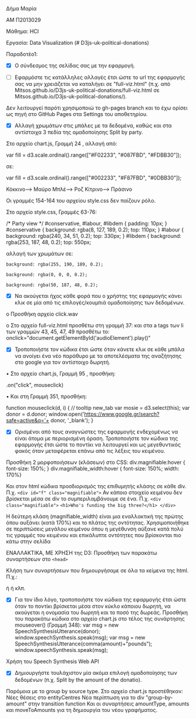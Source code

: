 Δήμα Μαρία

ΑΜ Π2013029

Μάθημα: HCI

Εργασία: Data Visualization (# D3js-uk-political-donations)


Παραδοτέο1:

- [X]  Ο σύνδεσμος της σελίδας σας με την εφαρμογή.

- [ ]	 Εφαρμόστε τις κατάλληλες αλλαγές έτσι ώστε το url της εφαρμογής σας να μην χρειάζεται να καταλήγει σε "full-viz.html" (π.χ. από Mitsos.github.io/D3js-uk-political-donations/full-viz.html σε Mitsos.github.io/D3js-uk-political-donations/).

Δεν λειτουργεί παρότι χρησιμοποιώ το gh-pages branch και το έχω ορίσει ως πηγή στο GitHub Pages στα Settings του αποθετηρίου.


- [X]  Αλλαγή χρωμάτων στις μπάλες με τα δεδομένα, καθώς και στα αντίστοιχα 3 πεδία της ομαδοποίησης Split by party.

Στο αρχείο chart.js, Γραμμή 24 , αλλαγή από:

var fill = d3.scale.ordinal().range(["#F02233", "#087FBD", "#FDBB30"]);

σε:

var fill = d3.scale.ordinal().range(["#002233", "#F87FBD", "#0DBB30"]);

Κόκκινο--> Μαύρο
Μπλέ--> Ροζ
Κίτρινο--> Πράσινο

Οι γραμμές 154-164 του αρχείου style.css δεν παίζουν ρόλο.

Στο αρχείο style.css, Γραμμές 63-76:

/*  Party view */
#conservative, #labour, #libdem { padding: 10px; }
#conservative {
    background: rgba(8, 127, 189, 0.2);
    top: 110px;
}
#labour {
    background: rgba(240, 34, 51, 0.2);
    top: 330px;
}
#libdem {
    background: rgba(253, 187, 48, 0.2);
    top: 550px;

αλλαγή των χρωμάτων σε:

    background: rgba(255, 190, 189, 0.2);

    background: rgba(0, 0, 0, 0.2);
    
    background: rgba(50, 187, 48, 0.2);
    
    
- [X]	 Να ακούγεται ήχος κάθε φορά που ο χρήστης της εφαρμογής κάνει κλικ σε μία από τις επιλογές/κουμπιά ομαδοποίησης των δεδομένων.

o	Προσθήκη αρχείο click.wav

o	Στο αρχείο full-viz.html προσθέτω στη γραμμή 37:
	 <audio id="audioElement" src="click.wav"></audio>
και στα a tags των li των γραμμών 43, 45, 47, 49 προσθέτω το:
onclick="document.getElementById('audioElement').play()"

- [X]	 Τροποποιήστε τον κώδικα έτσι ώστε όταν κάνετε κλικ σε κάθε μπάλα να ανοίγει ένα νέο παράθυρο με τα αποτελέσματα της αναζήτησης στο google για τον αντίστοιχο δωρητή.

•	Στο αρχείο chart.js, Γραμμή 95 , προσθήκη:

.on("click", mouseclick)

•	Και στη Γραμμή 351, προσθήκη:

function mouseclick(d, i) {
	// tooltip new_tab
	var mosie = d3.select(this);
	var donor = d.donor;
	window.open('https://www.google.gr/search?safe=active&q='+ donor, '_blank');
	}

- [X]	 Ορισμένοι από τους αναγνώστες της εφαρμογής ενδεχομένως να είναι άτομα με περιορισμένη όραση. Τροποποιήστε τον κώδικα της εφαρμογής έτσι ώστε το ποντίκι να λειτουργεί και ως μεγεθυντικός φακός όταν μεταφέρεται επάνω από τις λέξεις του κειμένου.

Προσθήκη 2 μορφοποιήσεων (κλάσεων) στο CSS:
div.magnifiable:hover { font-size: 150%; }
div.magnifiable_width:hover { font-size: 150%; width: 170%}

Και στον html κώδικα προσδιορισμός της επιθυμητής κλάσης σε κάθε div. Π.χ.
```<div id="f" class="magnifiable">```
Αν κάποιο στοιχείο κειμένου δεν βρίσκεται μέσα σε div το συμπεριλαμβάνουμε σε ένα. Π.χ.
```<div class="magnifiable">```
        ```<h1>Who's funding the big three?</h1> </div>```

Η δεύτερη κλάση (magnifiable_width) είναι μια εναλλακτική της πρώτης όπου αυξάνει (κατά 170%) και το πλάτος της οντότητας. Χρησιμοποιήθηκε σε περιπτώσεις μεγάλου κειμένου όπου η μεγέθυνση αύξανε κατά πολύ τις γραμμές του κειμένου και επικάλυπτε οντότητες που βρίσκονται πιο κάτω στην σελίδα


ΕΝΑΛΛΑΚΤΙΚΑ, ΜΕ ΧΡΗΣΗ της D3:
Προσθήκη των παρακάτω συναρτήσεων στο ```<head>``` <script> του full-viz.html:
function magnify(t,s) {
	d3.selectAll(t).style('text-anchor', 'middle')
		.on('mouseover', function(d,i) {
			d3.select(this).style('font-size', (s+10)+'px')
		})
		.on('mouseout', function(d,i) {
			d3.select(this).style('font-size', s+'px')
		});
	}
function magnify_Width(t,s) {
	d3.selectAll(t).style('text-anchor', 'middle')
		.on('mouseover', function(d,i) {
			d3.select(this).style('font-size', (s+10)+'px')
			d3.select(this).style('width', '170%')
		})
		.on('mouseout', function(d,i) {
			d3.select(this).style('font-size', s+'px')
			d3.select(this).style('width', '100%')
		});
}

Το πρώτο όρισμα δηλώνει σε ποια οντότητα της html θέλουμε να γίνει η μεγέθυνση και το 2ο σε ποιο μέγεθος κειμένου θέλουμε να επανέλθει (άρα το αρχικό μέγεθος του στοιχείου που μεγεθύνουμε). Η μεγέθυνση γίνεται κατά 10px μεγαλύτερη γραμματοσειρά.
Η δεύτερη συνάρτηση είναι μια εναλλακτική της πρώτης όπου αυξάνει (κατά 170%) και το πλάτος της οντότητας. Χρησιμοποιήθηκε σε περιπτώσεις όπου η μεγέθυνση αύξανε κατά πολύ τις γραμμές του κειμένου και επικάλυπτε οντότητες που βρίσκονται πιο κάτω στην σελίδα.

Ενώ και η παρακάτω γραμμή κώδικα ΠΡΕΠΕΙ να μεταφερθεί από το τέλος του αρχείου (γραμμή 209) στην κορυφή (μέσα στο <head>):

<script src="//cdnjs.cloudflare.com/ajax/libs/d3/3.2.2/d3.v3.min.js" charset="utf-8"></script>

Κλήση των συναρτήσεων που δημιουργήσαμε σε όλα τα κείμενα της html. Π.χ.:

<script>
			magnify_Width('h2', 24);	
			magnify_Width('p', 16);	
		</script>
ή
	<script>magnify_Width('#conservative', 16);</script>
ή
	<script>magnify('#company', 16);</script>
κλπ.



- [X] Για τον ίδιο λόγο, τροποποιήστε τον κώδικα της εφαρμογής έτσι ώστε όταν το ποντίκι βρίσκεται μέσα στον κύκλο κάποιου δωρητή, να ακούγεται η ονομασία του δωρητή και το ποσό της δωρεάς.
Προσθήκη του παρακάτω κώδικα στο αρχείο chart.js στο τέλος της συνάρτησης mouseover() (Γραμμή 348):
	var msg = new SpeechSynthesisUtterance(donor);
	window.speechSynthesis.speak(msg);
	var msg = new SpeechSynthesisUtterance(comma(amount)+"pounds");
	window.speechSynthesis.speak(msg);

Χρήση του Speech Synthesis Web API 


- [X] Δημιουργήστε τουλάχιστον μία ακόμα επιλογή ομαδοποίησης των δεδομένων (π.χ. Split by the amount of the donatio).

Παρόμοια με το group by source type.
Στο αρχείο chart.js προστέθηκαν:
Νέες θέσεις στο entityCentres
Νέα περίπτωση για το div "group-by-amount" στην transition function
Και οι συναρτήσεις amountType, amounts και moveToAmounts για τη δημιουργία του νέου γραφήματος.
